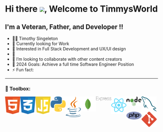 # Hi there <img src="https://raw.githubusercontent.com/MartinHeinz/MartinHeinz/master/wave.gif" width="30px">, Welcome to TimmysWorld


## I'm a Veteran, Father, and Developer !!
 - 👨🏿‍ Timothy Singeleton 
 - 🔭 Currently looking for Work 
 - 🌽 Interested in Full Stack Development and UX/UI design
 - 🌱 
 - 👯 I’m looking to collaborate with other content creators
 - 🥅 2024 Goals: Achieve a full time Software Engineer Position
 - ⚡ Fun fact: 

---
### 🧰 Toolbox:

<img align="left" alt="HTML5" width="50px" src="/img/html-1.svg"/>
<img align="left" alt="CSS3" width="50px" src="/img/css-3.svg"/>
<img align="left" alt="JavaScript" width="50px" src="/img/javascript-1.svg"/>
<img align="left" alt="Python" width="50px" src="img/python-5.svg"/>
<img align="left" alt="Java" width="50px" src="img/java-14.svg"/>
<img align="left" alt="MongoDb" width="50px" src="img/mongodb-icon-1.svg"/>
<img align="left" alt="Expressjs" width="50px" src="img/express-109.svg"/>
<img align="left" alt="React" width="50px" src="img/react-2.svg"/>
<img align="left" alt="Nodejs" width="50px" src="/img/nodejs-1.svg"/>
<img align="left" alt="MySQL" width="50px" src="/img/mysql-6.svg"/>
<img align="left" alt="PHP" width="50px" src="/img/php-1.svg"/>
<img alt="Git" width="50px" src="/img/git-icon.svg"/>










